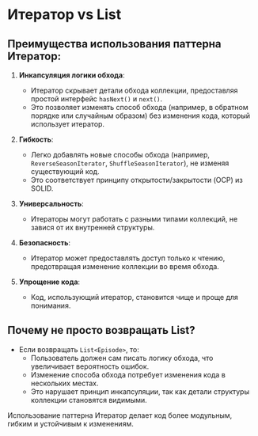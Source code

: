 # Итератор vs List<Episode>

## Преимущества использования паттерна Итератор:

1. **Инкапсуляция логики обхода**:
   - Итератор скрывает детали обхода коллекции, предоставляя простой интерфейс `hasNext()` и `next()`.
   - Это позволяет изменять способ обхода (например, в обратном порядке или случайным образом) без изменения кода, который использует итератор.

2. **Гибкость**:
   - Легко добавлять новые способы обхода (например, `ReverseSeasonIterator`, `ShuffleSeasonIterator`), не изменяя существующий код.
   - Это соответствует принципу открытости/закрытости (OCP) из SOLID.

3. **Универсальность**:
   - Итераторы могут работать с разными типами коллекций, не завися от их внутренней структуры.

4. **Безопасность**:
   - Итератор может предоставлять доступ только к чтению, предотвращая изменение коллекции во время обхода.

5. **Упрощение кода**:
   - Код, использующий итератор, становится чище и проще для понимания.

## Почему не просто возвращать List<Episode>?

- Если возвращать `List<Episode>`, то:
  - Пользователь должен сам писать логику обхода, что увеличивает вероятность ошибок.
  - Изменение способа обхода потребует изменения кода в нескольких местах.
  - Это нарушает принцип инкапсуляции, так как детали структуры коллекции становятся видимыми.

Использование паттерна Итератор делает код более модульным, гибким и устойчивым к изменениям.